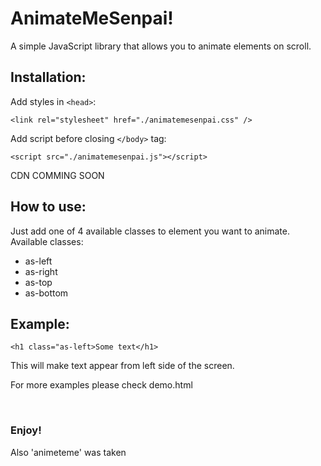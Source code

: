 # AnimateMeSenpai!

A simple JavaScript library that allows you to animate elements on scroll.

## **Installation:**
Add styles in `<head>`:

```
<link rel="stylesheet" href="./animatemesenpai.css" />
```

Add script before closing `</body>` tag:

```
<script src="./animatemesenpai.js"></script>
```

CDN COMMING SOON



## **How to use:**

Just add one of 4 available classes to element you want to animate.
Available classes:
* as-left
* as-right
* as-top
* as-bottom

## **Example:**

```
<h1 class="as-left>Some text</h1>
```
This will make text appear from left side of the screen.

For more examples please check demo.html

<br>

### Enjoy!
Also 'animeteme' was taken
